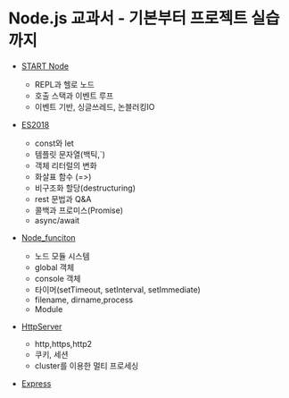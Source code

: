 # Node.js 교과서 - 기본부터 프로젝트 실습까지

- [START Node](https://github.com/sUpniverse/worm_nodejs/blob/master/step1_StartNode.md#start-node)
  - REPL과 헬로 노드
  - 호출 스택과 이벤트 루프
  - 이벤트 기반, 싱글쓰레드, 논블러킹IO  
- [ES2018](https://github.com/sUpniverse/worm_nodejs/blob/master/step2_ES2018.md#es2018)
  - const와 let
  - 템플릿 문자열(백틱,`)
  - 객체 리터럴의 변화
  - 화살표 함수 (=>)
  - 비구조화 할당(destructuring)
  - rest 문법과 Q&A
  - 콜백과 프로미스(Promise) 
  - async/await

- [Node_funciton](https://github.com/sUpniverse/worm_nodejs/blob/master/step3_NodeFunction.md#%EB%85%B8%EB%93%9C-%EA%B8%B0%EB%8A%A5-%EC%95%8C%EC%95%84%EB%B3%B4%EA%B8%B0)
  - 노드 모듈 시스템
  - global 객체
  - console 객체
  - 타이머(setTimeout, setInterval, setImmediate)
  - filename, dirname,process
  - Module

- [HttpServer](https://github.com/sUpniverse/worm_nodejs/blob/master/step4_httpserver.md#http-%EB%AA%A8%EB%93%88%EB%A1%9C-%EC%9B%B9-%EC%84%9C%EB%B2%84-%EB%A7%8C%EB%93%A4%EA%B8%B0)
  - http,https,http2
  - 쿠키, 세션
  - cluster를 이용한 멀티 프로세싱
- [Express](https://github.com/sUpniverse/worm_nodejs/blob/master/step6_express.md#%EC%9D%B5%EC%8A%A4%ED%94%84%EB%A0%88%EC%8A%A4-%EC%9B%B9-%EC%84%9C%EB%B2%84)